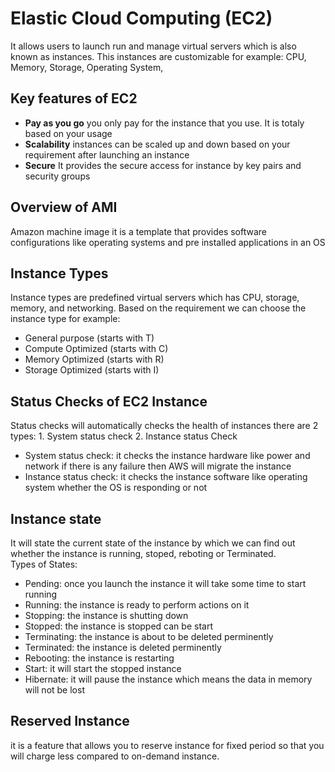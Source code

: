 # Elastic Cloud Computing (EC2)

It allows users to launch run and manage virtual servers which is also known as instances. This instances are customizable for example: CPU, Memory, Storage, Operating System, 

## Key features of EC2

* **Pay as you go** you only pay for the instance that you use. It is totaly based on your usage
* **Scalability** instances can be scaled up and down based on your requirement after launching an instance
* **Secure** It provides the secure access for instance by key pairs and security groups

## Overview of AMI
Amazon machine image it is a template that provides software configurations like operating systems and pre installed applications in an OS

## Instance Types
Instance types are predefined virtual servers which has CPU, storage, memory, and networking. Based on the requirement we can choose the instance type
for example:
* General purpose (starts with T)
* Compute Optimized (starts with C)
* Memory Optimized (starts with R)
* Storage Optimized (starts with I)
 
## Status Checks of EC2 Instance
Status checks will automatically checks the health of instances there are 2 types: 1. System status check 2. Instance status Check
* System status check: it checks the instance hardware like power and network if there is any failure then AWS will migrate the instance
* Instance status check: it checks the instance software like operating system whether the OS is responding or not

## Instance state
It will state the current state of the instance by which we can find out whether the instance is running, stoped, reboting or Terminated.\
Types of States:
* Pending: once you launch the instance it will take some time to start running
* Running: the instance is ready to perform actions on it
* Stopping: the instance is shutting down
* Stopped: the instance is stopped can be start
* Terminating: the instance is about to be deleted perminently
* Terminated: the instance is deleted perminently
* Rebooting: the instance is restarting
* Start: it will start the stopped instance
* Hibernate: it will pause the instance which means the data in memory will not be lost

## Reserved Instance
it is a feature that allows you to reserve instance for fixed period so that you will charge less compared to on-demand instance.

